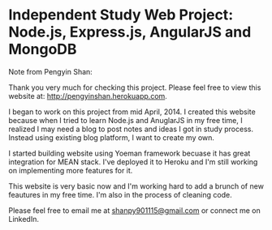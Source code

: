 Independent Study Web Project: Node.js, Express.js, AngularJS and MongoDB
=======

Note from Pengyin Shan:

Thank you very much for checking this project. Please feel free to view this website at: http://pengyinshan.herokuapp.com.

I began to work on this project from mid April, 2014. I created this website because when I tried to learn Node.js and AnuglarJS in my free time, I realized I may need a blog to post notes and ideas I got in study process. Instead using existing blog platform, I want to create my own.

I started building website using Yoeman framework becuase it has great integration for MEAN stack. I've deployed it to Heroku and I'm still working on implementing more features for it.

This website is very basic now and I'm working hard to add a brunch of new feautures in my free time. I'm also in the process of cleaning code. 

Please feel free to email me at shanpy901115@gmail.com or connect me on LinkedIn.

